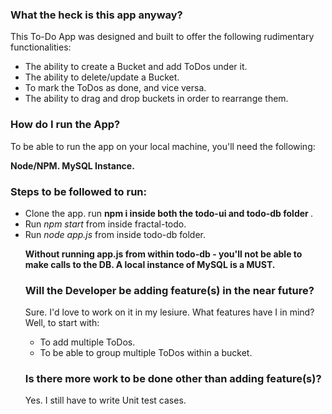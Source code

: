 <h3>What the heck is this app anyway?</h3>

<p>This To-Do App was designed and built to offer the following rudimentary functionalities:</p>
<ul>
<li> The ability to create a Bucket and add ToDos under it. </li>

<li> The ability to delete/update a Bucket. </li>

<li> To mark the ToDos as done, and vice versa.</li>

<li> The ability to drag and drop buckets in order to rearrange them. </li>
</ul>
 
 <h3>How do I run the App?</h3>
 <p>To be able to run the app on your local machine, you'll need the following:</p>
  <b> 
  Node/NPM.
  MySQL Instance.
  </b>

<h3> Steps to be followed to run: </h3>
<ul>
 <li>Clone the app. run <b> npm i inside both the todo-ui and todo-db folder </b>.</li>
 <li>Run <i>npm start</i> from inside fractal-todo.</li>
 <li> Run <i>node app.js</i> from inside todo-db folder.</li>

<b> Without running app.js from within todo-db - you'll not be able to make calls to the DB.
A local instance of MySQL is a MUST. </b>

<h3> Will the Developer be adding feature(s) in the near future? </h3>

<p>Sure. I'd love to work on it in my lesiure. What features have I in mind? Well, to start with:</p>
<ul>
<li>To add multiple ToDos.</li>
<li>To be able to group multiple ToDos within a bucket.</li>
</ul>

<h3> Is there more work to be done other than adding feature(s)? </h3>

<p>Yes. I still have to write Unit test cases.</p>
